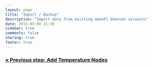 ```yaml
---
layout: page
title: "Import / Backup"
description: "Import data from existing emonPi Emoncms accounts"
date: 2015-03-08 21:36
sidebar: true
comments: false
sharing: true
footer: true
---
```


### [&laquo; Previous step: Add Temperature Nodes](/getting-started/emonth/)



